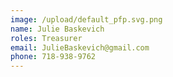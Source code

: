 ```yaml
---
image: /upload/default_pfp.svg.png
name: Julie Baskevich
roles: Treasurer
email: JulieBaskevich@gmail.com
phone: 718-938-9762
---
```

